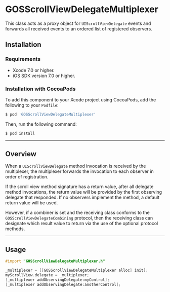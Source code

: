 # GOSScrollViewDelegateMultiplexer

This class acts as a proxy object for `UIScrollViewDelegate` events and forwards all received
events to an ordered list of registered observers.

## Installation

### Requirements

- Xcode 7.0 or higher.
- iOS SDK version 7.0 or higher.

### Installation with CocoaPods

To add this component to your Xcode project using CocoaPods, add the following to your `Podfile`:

~~~ bash
$ pod 'GOSScrollViewDelegateMultiplexer'
~~~

Then, run the following command:

~~~ bash
$ pod install
~~~

- - -

## Overview

When a `UIScrollViewDelegate` method invocation is received by the multiplexer, the multiplexer
forwards the invocation to each observer in order of registration.

If the scroll view method signature has a return value, after all delegate method invocations,
the return value will be provided by the first observing delegate that responded. If no
observers implement the method, a default return value will be used.

However, if a combiner is set and the receiving class conforms to the
`GOSScrollViewDelegateCombining` protocol, then the receiving class can designate which result
value to return via the use of the optional protocol methods.

- - -


## Usage

```objectivec
#import "GOSScrollViewDelegateMultiplexer.h"

_multiplexer = [[GOSScrollViewDelegateMultiplexer alloc] init];
myScrollView.delegate = _multiplexer;
[_multiplexer addObservingDelegate:myControl];
[_multiplexer addObservingDelegate:anotherControl];
```
